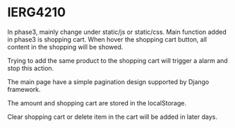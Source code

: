 # IERG4210
In phase3, mainly change under static/js or static/css.
Main function added in phase3 is shopping cart.
When hover the shopping cart button, all content in the shopping will be showed.


Trying to add the same product to the shopping cart will trigger a alarm and stop this action.

The main page have a simple pagination design supported by Django framework.

The amount and shopping cart are stored in the localStorage.

Clear shopping cart or delete item in the cart will be added in later days.
